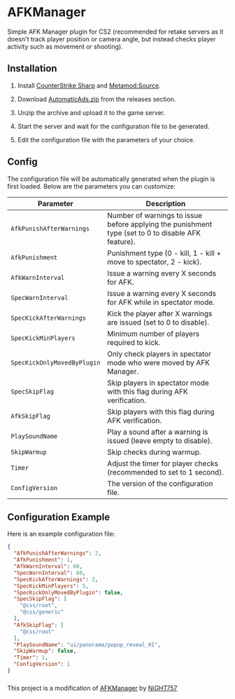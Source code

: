 # AFKManager
Simple AFK Manager plugin for CS2 (recommended for retake servers as it doesn't track player position or camera angle, but instead checks player activity such as movement or shooting).

## Installation
1. Install [CounterStrike Sharp](https://github.com/roflmuffin/CounterStrikeSharp) and [Metamod:Source](https://www.sourcemm.net/downloads.php/?branch=master).

2. Download [AutomaticAds.zip](https://github.com/wiruwiru/AutomaticAds-CS2/releases) from the releases section.

3. Unzip the archive and upload it to the game server.

4. Start the server and wait for the configuration file to be generated.

5. Edit the configuration file with the parameters of your choice.

## Config
The configuration file will be automatically generated when the plugin is first loaded. Below are the parameters you can customize:

| Parameter                | Description                                                                                       |
|--------------------------|---------------------------------------------------------------------------------------------------|
| `AfkPunishAfterWarnings` | Number of warnings to issue before applying the punishment type (set to 0 to disable AFK feature). |
| `AfkPunishment`          | Punishment type (0 - kill, 1 - kill + move to spectator, 2 - kick).                               |
| `AfkWarnInterval`        | Issue a warning every X seconds for AFK.                                                          |
| `SpecWarnInterval`       | Issue a warning every X seconds for AFK while in spectator mode.                                  |
| `SpecKickAfterWarnings`  | Kick the player after X warnings are issued (set to 0 to disable).                               |
| `SpecKickMinPlayers`     | Minimum number of players required to kick.                                                       |
| `SpecKickOnlyMovedByPlugin` | Only check players in spectator mode who were moved by AFK Manager.                             |
| `SpecSkipFlag`           | Skip players in spectator mode with this flag during AFK verification.                            |
| `AfkSkipFlag`            | Skip players with this flag during AFK verification.                                              |
| `PlaySoundName`          | Play a sound after a warning is issued (leave empty to disable).                                  |
| `SkipWarmup`             | Skip checks during warmup.                                                                        |
| `Timer`                  | Adjust the timer for player checks (recommended to set to 1 second).                              |
| `ConfigVersion`          | The version of the configuration file.                                                           |

## Configuration Example
Here is an example configuration file:
```json
{
  "AfkPunishAfterWarnings": 2,
  "AfkPunishment": 1,
  "AfkWarnInterval": 60,
  "SpecWarnInterval": 60,
  "SpecKickAfterWarnings": 2,
  "SpecKickMinPlayers": 5,
  "SpecKickOnlyMovedByPlugin": false,
  "SpecSkipFlag": [
    "@css/root",
    "@css/generic"
  ],
  "AfkSkipFlag": [
    "@css/root"
  ],
  "PlaySoundName": "ui/panorama/popup_reveal_01",
  "SkipWarmup": false,
  "Timer": 1,
  "ConfigVersion": 1
}
```

###
This project is a modification of [AFKManager](https://github.com/NiGHT757/AFKManager) by [NiGHT757](https://github.com/NiGHT757)